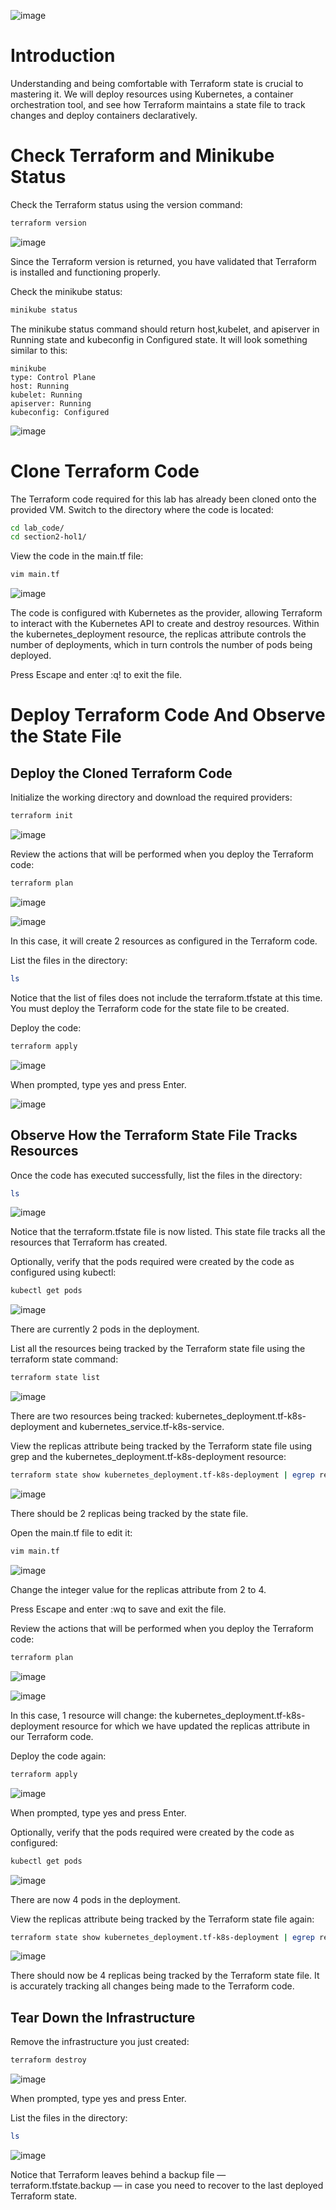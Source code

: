 ![image](https://user-images.githubusercontent.com/44756128/117014109-161da900-acb6-11eb-9b76-07c8cb3f0bb0.png)

# Introduction
Understanding and being comfortable with Terraform state is crucial to mastering it. We will deploy resources using Kubernetes, a container orchestration tool, and see how Terraform maintains a state file to track changes and deploy containers declaratively.

# Check Terraform and Minikube Status
Check the Terraform status using the version command:
```sh
terraform version
```

![image](https://user-images.githubusercontent.com/44756128/117015141-10749300-acb7-11eb-96c8-b3cead8a2114.png)

Since the Terraform version is returned, you have validated that Terraform is installed and functioning properly.

Check the minikube status:
```sh
minikube status
```

The minikube status command should return host,kubelet, and apiserver in Running state and kubeconfig in Configured state. It will look something similar to this:
```
minikube
type: Control Plane
host: Running
kubelet: Running
apiserver: Running
kubeconfig: Configured
```

![image](https://user-images.githubusercontent.com/44756128/117015262-26825380-acb7-11eb-800d-da7f6ed41495.png)

# Clone Terraform Code
The Terraform code required for this lab has already been cloned onto the provided VM. Switch to the directory where the code is located:
```sh
cd lab_code/
cd section2-hol1/
```

View the code in the main.tf file:
```sh
vim main.tf
```

![image](https://user-images.githubusercontent.com/44756128/117015473-65180e00-acb7-11eb-9bb3-74909256c890.png)

The code is configured with Kubernetes as the provider, allowing Terraform to interact with the Kubernetes API to create and destroy resources. Within the kubernetes_deployment resource, the replicas attribute controls the number of deployments, which in turn controls the number of pods being deployed.

Press Escape and enter :q! to exit the file.

# Deploy Terraform Code And Observe the State File
## Deploy the Cloned Terraform Code
Initialize the working directory and download the required providers:
```sh
terraform init
```

![image](https://user-images.githubusercontent.com/44756128/117015636-8a0c8100-acb7-11eb-9768-d38485eab66c.png)

Review the actions that will be performed when you deploy the Terraform code:
```sh
terraform plan
```

![image](https://user-images.githubusercontent.com/44756128/117015739-9f81ab00-acb7-11eb-85a3-78c72b5f581f.png)

![image](https://user-images.githubusercontent.com/44756128/117015775-a9a3a980-acb7-11eb-9694-d14f7da46f3d.png)

In this case, it will create 2 resources as configured in the Terraform code.

List the files in the directory:
```sh
ls
```

Notice that the list of files does not include the terraform.tfstate at this time. You must deploy the Terraform code for the state file to be created.

Deploy the code:
```sh
terraform apply
```

![image](https://user-images.githubusercontent.com/44756128/117015973-db1c7500-acb7-11eb-99f6-b1c1562aa5a8.png)

When prompted, type yes and press Enter.

![image](https://user-images.githubusercontent.com/44756128/117016041-ea9bbe00-acb7-11eb-826f-ad19c88f36a9.png)

## Observe How the Terraform State File Tracks Resources
Once the code has executed successfully, list the files in the directory:
```sh
ls
```

![image](https://user-images.githubusercontent.com/44756128/117016071-f6878000-acb7-11eb-92e1-707a50c2a2e9.png)

Notice that the terraform.tfstate file is now listed. This state file tracks all the resources that Terraform has created.

Optionally, verify that the pods required were created by the code as configured using kubectl:
```sh
kubectl get pods
```

![image](https://user-images.githubusercontent.com/44756128/117016134-07d08c80-acb8-11eb-89fa-b3116b12dfd3.png)

There are currently 2 pods in the deployment.

List all the resources being tracked by the Terraform state file using the terraform state command:
```sh
terraform state list
```

![image](https://user-images.githubusercontent.com/44756128/117016196-14ed7b80-acb8-11eb-8aed-ad48f13b786c.png)

There are two resources being tracked: kubernetes_deployment.tf-k8s-deployment and kubernetes_service.tf-k8s-service.

View the replicas attribute being tracked by the Terraform state file using grep and the kubernetes_deployment.tf-k8s-deployment resource:
```sh
terraform state show kubernetes_deployment.tf-k8s-deployment | egrep replicas
```

![image](https://user-images.githubusercontent.com/44756128/117016285-2b93d280-acb8-11eb-8cb5-a528007eff33.png)

There should be 2 replicas being tracked by the state file.

Open the main.tf file to edit it:
```sh
vim main.tf
```

![image](https://user-images.githubusercontent.com/44756128/117016414-4d8d5500-acb8-11eb-8104-619c19ab282f.png)

Change the integer value for the replicas attribute from 2 to 4.

Press Escape and enter :wq to save and exit the file.

Review the actions that will be performed when you deploy the Terraform code:
```sh
terraform plan
```

![image](https://user-images.githubusercontent.com/44756128/117016547-6eee4100-acb8-11eb-8813-0b06f5d36e42.png)

![image](https://user-images.githubusercontent.com/44756128/117016478-5f6ef800-acb8-11eb-96bc-54a7555c171d.png)

In this case, 1 resource will change: the kubernetes_deployment.tf-k8s-deployment resource for which we have updated the replicas attribute in our Terraform code.

Deploy the code again:
```sh
terraform apply
```

![image](https://user-images.githubusercontent.com/44756128/117016653-89281f00-acb8-11eb-8e05-18d10c2eb49a.png)

When prompted, type yes and press Enter.

Optionally, verify that the pods required were created by the code as configured:
```sh
kubectl get pods
```

![image](https://user-images.githubusercontent.com/44756128/117016708-96450e00-acb8-11eb-9c0b-ea17496d0b70.png)

There are now 4 pods in the deployment.

View the replicas attribute being tracked by the Terraform state file again:
```sh
terraform state show kubernetes_deployment.tf-k8s-deployment | egrep replicas
```

![image](https://user-images.githubusercontent.com/44756128/117016760-a2c96680-acb8-11eb-9662-63f508430198.png)

There should now be 4 replicas being tracked by the Terraform state file. It is accurately tracking all changes being made to the Terraform code.

## Tear Down the Infrastructure
Remove the infrastructure you just created:
```sh
terraform destroy
```

![image](https://user-images.githubusercontent.com/44756128/117016853-b8d72700-acb8-11eb-8567-175bca918832.png)

When prompted, type yes and press Enter.

List the files in the directory:
```sh
ls
```

![image](https://user-images.githubusercontent.com/44756128/117016893-c55b7f80-acb8-11eb-8f78-40bc2ee22665.png)

Notice that Terraform leaves behind a backup file — terraform.tfstate.backup — in case you need to recover to the last deployed Terraform state.
